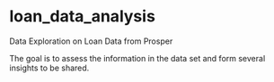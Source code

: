# loan_data_analysis
Data Exploration on Loan Data from Prosper

The goal is to assess the information in the data set and form several insights to be shared.
